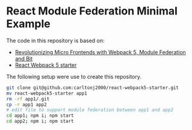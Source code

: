 # React Module Federation Minimal Example

The code in this repository is based on:

- [Revolutionizing Micro Frontends with Webpack 5, Module Federation and Bit](https://blog.bitsrc.io/revolutionizing-micro-frontends-with-webpack-5-module-federation-and-bit-99ff81ceb0)
- [React Webpack 5 starter](https://github.com/carltonj2000/react-webpack5-starter)

The following setup were use to create this repository.

```bash
git clone git@github.com:carltonj2000/react-webpack5-starter.git
mv react-webpack5-starter app1
rm -rf app1/.git
cp -r app1 app2
# edit file to support module federation between app1 and app2
cd app1; npm i; npm start
cd app2; npm i; npm start
```
